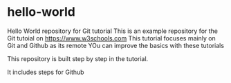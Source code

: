 # hello-world 
Hello World repository for Git tutorial
This is an example repository for the Git tutoial on https://www.w3schools.com
This tutorial focuses mainly on Git and Github as its remote
YOu can improve the basics with these tutorials 

This repository is built step by step in the tutorial.

It includes steps for Github
